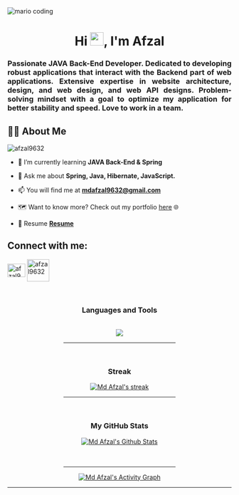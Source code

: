 <div>
  <img
    src="https://i.imgur.com/1ZvVkDc.gif" 
    alt="mario coding"
    />
</div>

<h1 align="center">Hi <img src="https://raw.githubusercontent.com/MartinHeinz/MartinHeinz/master/wave.gif" width="30px">, I'm Afzal</h1>
<h3 align="justify"> Passionate JAVA Back-End Developer. Dedicated to developing robust applications that interact with the Backend part of web applications. Extensive expertise in website architecture, design, and web design, and web API designs. Problem-solving mindset with a goal to optimize my application for better stability and speed. Love to work in a team.</h3>


## 🙋‍♂️ About Me
<p align="left"> <img src="https://komarev.com/ghpvc/?username=afzal9632&label=Visitors&color=0e75b6&style=flat" alt="afzal9632" /> </p>

- 🔭 I’m currently learning **JAVA Back-End & Spring**
 
- 💬 Ask me about **Spring, Java, Hibernate, JavaScript.**

- 📫 You will find me at **mdafzal9632@gmail.com**

- 🗺️ Want to know more? Check out my portfolio [here](https://afzal9632.github.io/) 🌐

- 📄 Resume **[Resume](https://drive.google.com/file/d/12L6NqloTVBoE77weYA8YC_jx7B2VMuZG/view?usp=sharing)**


## Connect with me:
<p align="left">
    <a href="https://www.linkedin.com/in/afzal9632/" target="_blank"><img align="center" src="https://raw.githubusercontent.com/rahuldkjain/github-profile-readme-generator/master/src/images/icons/Social/linked-in-alt.svg" alt="afzal9632" height="30" width="40" /></a>
    <a href="https://www.hackerrank.com/afzal9632" target="_blank"><img align="center" src="https://raw.githubusercontent.com/rahuldkjain/github-profile-readme-generator/master/src/images/icons/Social/hackerrank.svg" alt="afzal9632" height="50" width="50" /></a>
</p>

<br/>

<div align="center">  
<h3> Languages and Tools</h3>
<br/>
    <a href="https://git-scm.com/" target="_blank"> <img src="https://camo.githubusercontent.com/a71425eb28cc9f726bf429abaae685bbcc2ce1af292a18b0f1065b6cf63a0e7b/68747470733a2f2f736b696c6c69636f6e732e6465762f69636f6e733f693d6a6176612c6d7973716c2c737072696e672c6d6176656e2c68696265726e6174652c68746d6c2c6373732c6a732c676974"/> </a> 
    <hr width="50%" />
</div>

<!-- [![React Badge](https://img.shields.io/badge/-React-61DBFB?style=for-the-badge&labelColor=black&logo=react&logoColor=61DBFB)](#)  [![Javascript Badge](https://img.shields.io/badge/-Javascript-F0DB4F?style=for-the-badge&labelColor=black&logo=javascript&logoColor=F0DB4F)](#) [![Typescript Badge](https://img.shields.io/badge/-Typescript-007acc?style=for-the-badge&labelColor=black&logo=typescript&logoColor=007acc)](#) [![Nodejs Badge](https://img.shields.io/badge/-Nodejs-3C873A?style=for-the-badge&labelColor=black&logo=node.js&logoColor=3C873A)](#) [![GraphQL Badge](https://img.shields.io/badge/-GraphQl-e535ab?style=for-the-badge&labelColor=black&logo=node.js&logoColor=e535ab)](#) -->

<br/>
<div align="center">
<h3>Streak</h3>
    <a href="https://github.com/afzal9632/github-readme-streak-stats">
        <img title="Get streak stats for your profile at git.io/streak-stats" alt="Md Afzal's streak" src="https://github-readme-streak-stats.herokuapp.com/?user=afzal9632&theme=black-ice&hide_border=true&stroke=0000&background=060A0CD0"/>
    </a>
    <hr width="50%" />
</div>

  <br/>
  <div align="center">
  <h3>My GitHub Stats</h3>
     <a href="https://github.com/afzal9632/github-readme-stats"><img alt="Md Afzal's Github Stats" src="https://github-readme-stats.vercel.app/api?username=afzal9632&show_icons=true&count_private=true&theme=react&hide_border=true&bg_color=0D1117" /></a>
     </div>

<br/>
<br/>

<div align="center">
<hr width="50%" />
<a href="https://github.com/afzal9632/github-readme-activity-graph"><img alt="Md Afzal's Activity Graph" src="https://activity-graph.herokuapp.com/graph?username=afzal9632&bg_color=0D1117&color=5BCDEC&line=5BCDEC&point=FFFFFF&hide_border=true" /></a>
</div>

<hr/>


